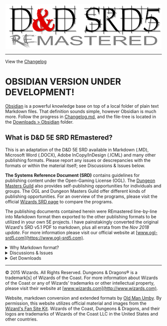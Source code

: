 
![D&D Logo](RE&.logo.png)

---

View the [Changelog](https://github.com/Umbyology/OGL-SRD5/blob/master/changelog.md)

# OBSIDIAN VERSION UNDER DEVELOPMENT!
[Obsidian](https://obsidian.md) is a powerful knowledge base on top of a local folder of plain text Markdown files. That definition sounds simple, however Obsidian is much more. Follow the progress in [Changelog.md](https://github.com/Umbyology/OGL-SRD5/blob/master/changelog.md), and the file-tree is located in the [Downloads > Obsidian](https://github.com/OldManUmby/OGL-SRD5/tree/master/downloads/obsidian) folder.

## What is D&D 5E SRD REmastered?

This is an adaptation of the D&D 5E SRD available in Markdown (.MD), Microsoft Word (.DOCX), Adobe InCopy/InDesign (.ICML) and many other publishing formats. Please report any issues or descrepancies with the formats or within the material itself; see Discussions & Issues below.

**The Systems Reference Document (SRD)** contains guidelines for publishing content under the Open-Gaming License (OGL). The [Dungeon Masters Guild](http://dungeonmastersguild.com/) also provides self-publishing opportunities for individuals and groups. The OGL and Dungeon Masters Guild offer different kinds of publishing opportunities. For an overview of the programs, please visit the official [Wizards SRD page](http://dnd.wizards.com/articles/features/systems-reference-document-srd) to compare the programs.

The publishing documents contained herein were REmastered line-by-line into Markdown format then exported to the other publishing formats to be utilized in your own 5E projects. I have painstakingly converted the original Wizard's SRD v5.1 PDF to markdown, plus all errata from the _Nov 2018 update_. For more information please visit our official website at [www.ogl-srd5.com](https://www.ogl-srd5.com).

<details>
 <summary>Why Markdown format?</summary>

Markdown is a lightweight markup language with plain text formatting syntax created by [John Gruber](https://daringfireball.net). It is designed so that it can be converted to HTML and many other formats using any number of various Markdown editors. Markdown is often used to format readme files, for writing books, blogs and messages, or to simply create rich text using a plain text or markkdown editor. 

</details>

<details>
 <summary>Discussions & Issues</summary>

Feel free to visit our [discussions](https://github.com/OldManUmby/OGL-SRD5/discussions) forum to examine publishing ideas regarding the D&D SRD. Please report any [issues](https://github.com/OldManUmby/OGL-SRD5/issues) you find through Github. As an alternative, you can fork this project or make corrections through a Github [pull request](https://github.com/OldManUmby/OGL-SRD5/pulls).

</details>

<details>
 <summary>Get Downloads</summary>

* Download the latest [Release](https://github.com/OldManUmby/OGL-SRD5/releases) which includes the complete repository of all files.
* Download the [Markdown](https://github.com/OldManUmby/OGL-SRD5/archive/master.zip) or select another [publishing format](https://github.com/OldManUmby/OGL-SRD5/tree/master/downloads).
* Download the official [SRD v5.1 in PDF format](http://media.wizards.com/2016/downloads/DND/SRD-OGL_V5.1.pdf)
* Download the official [Errata and FREE Basic Rules](http://dnd.wizards.com/articles/features/basicrules).
* Download the official [Characters Sheets](http://dnd.wizards.com/articles/features/character_sheets).

</details>

---

© 2015 Wizards. All Rights Reserved. Dungeons & Dragons® is a trademark[s] of Wizards of the Coast. For more information about Wizards of the Coast or any of Wizards' trademarks or other intellectual property, please visit their website at [www.wizards.com](http://www.wizards.com).

Website, markdown conversion and extended formats by [Old Man Umby](http://www.oldmanumby.com). By permission, this website utilizes official material and images from the [Wizard's Fan Site Kit](http://dnd.wizards.com/articles/features/fan-site-kit). Wizards of the Coast, Dungeons & Dragons, and their logos are trademarks of Wizards of the Coast LLC in the United States and other countries.
